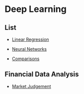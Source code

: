 # Deep Learning

## List

- [Linear Regression](https://github.com/vctr7/Deep_Learning/tree/master/linear_regression)

- [Neural Networks](https://github.com/vctr7/Deep_Learning/tree/master/neural_networks)

- [Comparisons](https://github.com/vctr7/Deep_Learning/tree/master/comparisons)


## Financial Data Analysis

- [Market Judgement](https://github.com/vctr7/Deep_Learning/tree/master/Financial_data_analysis)
